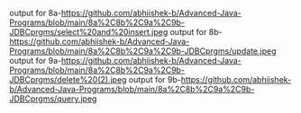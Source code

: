 output for 8a-https://github.com/abhiishek-b/Advanced-Java-Programs/blob/main/8a%2C8b%2C9a%2C9b-JDBCprgms/select%20and%20insert.jpeg
output for 8b-https://github.com/abhiishek-b/Advanced-Java-Programs/blob/main/8a%2C8b%2C9a%2C9b-JDBCprgms/update.jpeg
output for 9a-https://github.com/abhiishek-b/Advanced-Java-Programs/blob/main/8a%2C8b%2C9a%2C9b-JDBCprgms/delete%20(2).jpeg
output for 9b-https://github.com/abhiishek-b/Advanced-Java-Programs/blob/main/8a%2C8b%2C9a%2C9b-JDBCprgms/query.jpeg
